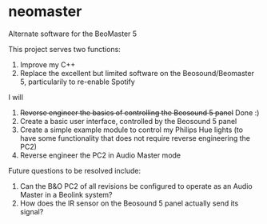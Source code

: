 # neomaster
Alternate software for the BeoMaster 5

This project serves two functions:

1. Improve my C++
2. Replace the excellent but limited software on the Beosound/Beomaster 5, particularily to re-enable Spotify

I will

1. ~~Reverse engineer the basics of controlling the Beosound 5 panel~~ Done :)
2. Create a basic user interface, controlled by the Beosound 5 panel
3. Create a simple example module to control my Philips Hue lights (to have some functionality that does not require reverse engineering the PC2)
4. Reverse engineer the PC2 in Audio Master mode

Future questions to be resolved include:

1. Can the B&O PC2 of all revisions be configured to operate as an Audio Master in a Beolink system?
2. How does the IR sensor on the Beosound 5 panel actually send its signal?